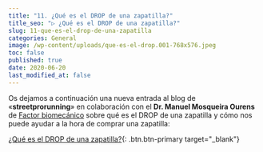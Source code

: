 ```yaml
---
title: "11. ¿Qué es el DROP de una zapatilla?"
title_seo: "▷ ¿Qué es el DROP de una zapatilla?"
slug: 11-que-es-el-drop-de-una-zapatilla
categories: General
image: /wp-content/uploads/que-es-el-drop.001-768x576.jpeg
toc: false
published: true
date: 2020-06-20
last_modified_at: false
---
```

Os dejamos a continuación una nueva entrada al blog de «__streetprorunning__» en colaboración con el __Dr. Manuel Mosqueira Ourens__ de [Factor biomecánico](https://factorbiomecanico.com/) sobre qué es el DROP de una zapatilla y cómo nos puede ayudar a la hora de comprar una zapatilla:

[¿Qué es el DROP de una zapatilla?](https://www.streetprorunning.com/blog/drop-de-las-zapatillas/){: .btn.btn-primary target="_blank"}